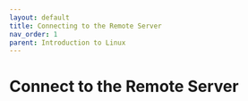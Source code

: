 ```yaml
---
layout: default
title: Connecting to the Remote Server
nav_order: 1
parent: Introduction to Linux
---
```


# Connect to the Remote Server